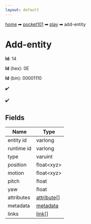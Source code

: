 ```yaml
---
layout: default
---
```


[home](/) ➡ [pocket101](/protocol/pocket101) ➡ [play](/protocol/pocket101/play) ➡ add-entity

# Add-entity

**Id**: 14

**Id** (hex): 0E

**Id** (bin): 00001110

✔️

✔️

## Fields

Name | Type
---|---
entity id | varlong
runtime id | varlong
type | varuint
position | float&lt;xyz&gt;
motion | float&lt;xyz&gt;
pitch | float
yaw | float
attributes | [attribute](/protocol/pocket101/types/attribute)[]
metadata | [metadata](/protocol/pocket101/metadata)
links | [link](/protocol/pocket101/types/link)[]

